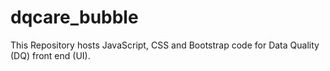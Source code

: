 # dqcare_bubble
This Repository hosts JavaScript, CSS and Bootstrap code  for Data Quality (DQ) front end (UI).
